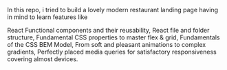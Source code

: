 In this repo, i tried to build a lovely modern restaurant landing page having in mind to learn features like 

React Functional components and their reusability,
React file and folder structure,
Fundamental CSS properties to master flex & grid,
Fundamentals of the CSS BEM Model,
From soft and pleasant animations to complex gradients,
Perfectly placed media queries for satisfactory responsiveness covering almost devices.
